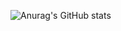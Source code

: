 ![Anurag's GitHub stats](https://github-readme-stats.vercel.app/api?username=asynchroza&show_icons=true&theme=radical)


